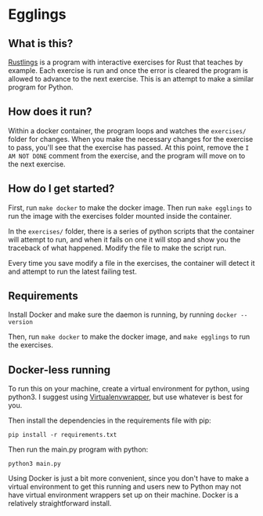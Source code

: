 # Egglings

## What is this?

[Rustlings](https://github.com/rust-lang/rustlings) is a program with interactive exercises for Rust that teaches by example. Each exercise is run and once the
error is cleared the program is allowed to advance to the next exercise. This is
an attempt to make a similar program for Python.

## How does it run?

Within a docker container, the program loops and watches the `exercises/` folder
for changes. When you make the necessary changes for the exercise to pass, you'll
see that the exercise has passed. At this point, remove the `I AM NOT DONE` comment
from the exercise, and the program will move on to the next exercise.

## How do I get started?

First, run `make docker` to make the docker image.  Then run `make egglings` to run the image with the exercises folder mounted inside the container.

In the `exercises/` folder, there is a series of python scripts that the container
will attempt to run, and when it fails on one it will stop and show you the traceback
of what happened. Modify the file to make the script run.

Every time you save modify a file in the exercises, the container will detect it and attempt to run the latest failing test.

## Requirements

Install Docker and make sure the daemon is running, by running `docker --version`

Then, run `make docker` to make the docker image, and `make egglings` to run the exercises.

## Docker-less running

To run this on your machine, create a virtual environment for python, using python3. I suggest using [Virtualenvwrapper](https://virtualenvwrapper.readthedocs.io/en/latest/), but use whatever is best for you.

Then install the dependencies in the requirements file with pip:

```
pip install -r requirements.txt
```

Then run the main.py program with python:

```
python3 main.py
```

Using Docker is just a bit more convenient, since you don't have to make a virtual environment to get this running and users new to Python may not have virtual environment wrappers set up on their machine. Docker is a relatively straightforward install.
